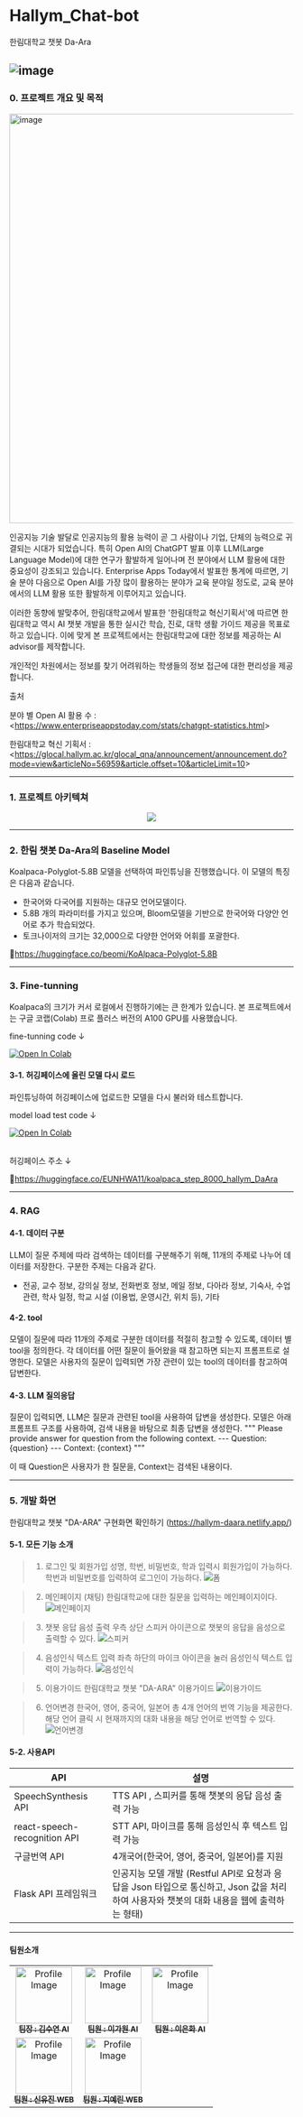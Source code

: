 # Hallym_Chat-bot
한림대학교 챗봇 Da-Ara

![image](https://github.com/Kimsuyeon0809/Hallym_Chat-bot/assets/171135177/46204ddc-5bb4-4632-81b6-9c52048e8922)
-----------------


### 0. 프로젝트 개요 및 목적

<img width="726" alt="image" src="https://github.com/Kimsuyeon0809/Hallym_Chat-bot/assets/171135177/01593c25-c215-4543-aa71-78d55f7629e2">

 인공지능 기술 발달로 인공지능의 활용 능력이 곧 그 사람이나 기업, 단체의 능력으로 귀결되는 시대가 되었습니다. 특히 Open AI의 ChatGPT 발표 이후 LLM(Large Language Model)에 대한 연구가 활발하게 일어나며 전 분야에서 LLM 활용에 대한 중요성이 강조되고 있습니다. Enterprise Apps Today에서 발표한 통계에 따르면, 기술 분야 다음으로 Open AI를 가장 많이 활용하는 분야가 교육 분야일 정도로, 교육 분야에서의 LLM 활용 또한 활발하게 이루어지고 있습니다.

 이러한 동향에 발맞추어, 한림대학교에서 발표한 '한림대학교 혁신기획서'에 따르면 한림대학교 역시 AI 챗봇 개발을 통한 실시간 학습, 진로, 대학 생활 가이드 제공을 목표로하고 있습니다. 이에 맞게 본 프로젝트에서는 한림대학교에 대한 정보를 제공하는 AI advisor를 제작합니다.

 개인적인 차원에서는 정보를 찾기 어려워하는 학생들의 정보 접근에 대한 편리성을 제공합니다.

출처 

분야 별 Open AI 활용 수 : <<https://www.enterpriseappstoday.com/stats/chatgpt-statistics.html>>

한림대학교 혁신 기획서 : <<https://glocal.hallym.ac.kr/glocal_qna/announcement/announcement.do?mode=view&articleNo=56959&article.offset=10&articleLimit=10>>

-----------------
### 1. 프로젝트 아키텍쳐

<p align="center">
 <img src="https://github.com/Kimsuyeon0809/Hallym_Chat-bot/assets/171135177/1928fbc4-3a6e-456c-b097-4eebf92cb4e1">
</p>

-----------------

### 2. 한림 챗봇 Da-Ara의 Baseline Model
 Koalpaca-Polyglot-5.8B 모델을 선택하여 파인튜닝을 진행했습니다. 이 모델의 특징은 다음과 같습니다.
   - 한국어와 다국어를 지원하는 대규모 언어모델이다.
   - 5.8B 개의 파라미터를 가지고 있으며, Bloom모델을 기반으로 한국어와 다양안 언어로 추가 학습되었다.
   - 토크나이저의 크기는 32,000으로 다양한 언어와 어휘를 포괄한다.
     
🤗<https://huggingface.co/beomi/KoAlpaca-Polyglot-5.8B>

----------------
### 3. Fine-tunning

 Koalpaca의 크기가 커서 로컬에서 진행하기에는 큰 한계가 있습니다. 본 프로젝트에서는 구글 코랩(Colab) 프로 플러스 버전의 A100 GPU를 사용했습니다.

fine-tunning code &darr; 

<a style='display:inline' target="_blank" href="https://drive.google.com/file/d/1sGJOqHJOOthNo5KTPrjZZo14y-zLNzCf/view?usp=sharing">
  <img src="https://colab.research.google.com/assets/colab-badge.svg" alt="Open In Colab"/>
</a>

#### 3-1. 허깅페이스에 올린 모델 다시 로드

 파인튜닝하여 허깅페이스에 업로드한 모델을 다시 불러와 테스트합니다.

 model load test code &darr; 
 
<a style='display:inline' target="_blank" href="https://colab.research.google.com/drive/1XlfRxnlC1dmt2HoMj4BoVJiNLurVvWre?usp=sharing">
  <img src="https://colab.research.google.com/assets/colab-badge.svg" alt="Open In Colab"/>
</a>

<br/>
<br/>

 허깅페이스 주소 &darr;
 
 🤗<https://huggingface.co/EUNHWA11/koalpaca_step_8000_hallym_DaAra>
 

 -----------------------

### 4. RAG
#### 4-1. 데이터 구분
LLM이 질문 주제에 따라 검색하는 데이터를 구분해주기 위해, 11개의 주제로 나누어 데이터를 저장한다. 구분한 주제는 다음과 같다.
- 전공, 교수 정보, 강의실 정보, 전화번호 정보, 메일 정보, 다아라 정보, 기숙사, 수업 관련, 학사 일정, 학교 시설 (이용법, 운영시간, 위치 등), 기타

#### 4-2. tool
모델이 질문에 따라 11개의 주제로 구분한 데이터를 적절히 참고할 수 있도록, 데이터 별 tool을 정의한다. 각 데이터를 어떤 질문이 들어왔을 때 참고하면 되는지 프롬프트로 설명한다. 모델은 사용자의 질문이 입력되면 가장 관련이 있는 tool의 데이터를 참고하여 답변한다.

#### 4-3. LLM 질의응답 
질문이 입력되면, LLM은 질문과 관련된 tool을 사용하여 답변을 생성한다. 모델은 아래 프롬프트 구조를 사용하여, 검색 내용을 바탕으로 최종 답변을 생성한다.
    """
    Please provide answer for question from the following context. 
    ---
    Question: {question}
    ---
    Context: {context}
    """

 이 때 Question은 사용자가 한 질문을, Context는 검색된 내용이다.

 ------------------------


### 5. 개발 화면 
한림대학교 챗봇 "DA-ARA" 구현화면 확인하기
(https://hallym-daara.netlify.app/)



#### 5-1. 모든 기능 소개
> 1. 로그인 및 회원가입
성명, 학번, 비밀번호, 학과 입력시 회원가입이 가능하다.
학번과 비밀번호를 입력하여 로그인이 가능하다.
![폼](https://github.com/Kimsuyeon0809/Hallym_Chat-bot/assets/108513967/4dd90a36-ca49-4719-9b47-3b0fb732c297)

> 2. 메인페이지 (채팅)
한림대학교에 대한 질문을 입력하는 메인페이지이다.
![메인페이지](https://github.com/Kimsuyeon0809/Hallym_Chat-bot/assets/108513967/8f8629c8-1ef8-4cd6-8f42-d368ba4ad14e)

> 3. 챗봇 응답 음성 출력
우측 상단 스피커 아이콘으로 챗봇의 응답을 음성으로 출력할 수 있다.
![스피커](https://github.com/Kimsuyeon0809/Hallym_Chat-bot/assets/108513967/982a6d6a-8dc7-4cd6-bb9d-a4604acb7a4a)

> 4. 음성인식 텍스트 입력
좌측 하단의 마이크 아이콘을 눌러 음성인식 텍스트 입력이 가능하다.
![음성인식](https://github.com/Kimsuyeon0809/Hallym_Chat-bot/assets/108513967/945be1b0-c9da-4557-a965-ca05c5be6abc)

> 5. 이용가이드
한림대학교 챗봇 "DA-ARA" 이용가이드 
![이용가이드](https://github.com/Kimsuyeon0809/Hallym_Chat-bot/assets/108513967/0fe0a3be-a9d6-4e91-8e72-3a7b99d0e5a7)

> 6. 언어변경
한국어, 영어, 중국어, 일본어 총 4개 언어의 번역 기능을 제공한다. 해당 언어 클릭 시 현재까지의 대화 내용을 해당 언어로 번역할 수 있다.
![언어변경](https://github.com/Kimsuyeon0809/Hallym_Chat-bot/assets/108513967/313c864d-8cf1-44c4-a6d9-ed1c3ec1b686)



#### 5-2. 사용API
|API|설명|
|------|---|
|SpeechSynthesis API|TTS API , 스피커를 통해 챗봇의 응답 음성 출력 가능|
|react-speech-recognition API|STT API, 마이크를 통해 음성인식 후 텍스트 입력 가능|
|구글번역 API|4개국어(한국어, 영어, 중국어, 일본어)를 지원|
|Flask API 프레임워크|인공지능 모델 개발 (Restful API로 요청과 응답을 Json 타입으로 통신하고, Json 값을 처리하여 사용자와 챗봇의 대화 내용을 웹에 출력하는 형태)|

-------------------

#### 팀원소개

<table>
  <tbody>
    <tr>
      <td align="center">
       <a href="https://github.com/Kimsuyeon0809">
        <img src="https://github.com/Kimsuyeon0809/Hallym_Chat-bot/assets/171135177/64cf2dd6-cd71-47cd-b4dc-730d235b7133" width="100px;" alt="Profile Image"/>
        <br />
        <sub><b>팀장 : 김수연 AI </b></sub></a><br /></td>
      <td align="center">
       <a href="https://github.com/Gawon77">
        <img src="https://github.com/Kimsuyeon0809/Hallym_Chat-bot/assets/171135177/11836c83-35da-411e-ade1-e73b1d775fcb" width="100px;" alt="Profile Image"/>
        <br />
        <sub><b>팀원 : 이가원 AI</b></sub></a><br /></td>
      <td align="center">
       <a href="https://github.com/LeeEunHwaa">
        <img src="https://github.com/Kimsuyeon0809/Hallym_Chat-bot/assets/171135177/e5407f50-3119-4872-a3fe-d3ac0dc0752f" width="100px;" alt="Profile Image"/>
        <br />
        <sub><b>팀원 : 이은화 AI</b></sub></a><br /></td>
     <tr/>
      <td align="center">
       <a href="https://github.com/gwonbe">
        <img src="https://github.com/Kimsuyeon0809/Hallym_Chat-bot/assets/171135177/52bc6a72-d5cc-47b7-bd67-7114bdb76071" width="100px;" alt="Profile Image"/>
        <br />
        <sub><b>팀원 : 신유진 WEB</b></sub></a><br /></td>
      <td align="center">
       <a href="https://github.com/YerinJi">
        <img src="https://github.com/Kimsuyeon0809/Hallym_Chat-bot/assets/171135177/2be8c004-6d71-4bee-a19b-91be66ef35c5" width="100px;" alt="Profile Image"/>
        <br />
        <sub><b>팀원 : 지예린 WEB</b></sub></a><br /></td>
    </tr>
  </tbody>
</table>




